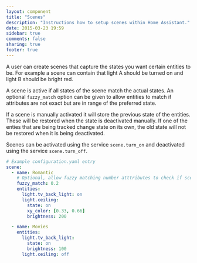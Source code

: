 ```yaml
---
layout: component
title: "Scenes"
description: "Instructions how to setup scenes within Home Assistant."
date: 2015-03-23 19:59
sidebar: true
comments: false
sharing: true
footer: true
---
```


A user can create scenes that capture the states you want certain entities to be. For example a scene
can contain that light A should be turned on and light B should be bright red.

A scene is active if all states of the scene match the actual states. An optional `fuzzy_match` option
can be given to allow entities to match if attributes are not exact but are in range of the preferred
state.

If a scene is manually activated it will store the previous state of the entities. These will be
restored when the state is deactivated manually. If one of the enties that are being tracked change
state on its own, the old state will not be restored when it is being deactivated.

Scenes can be activated using the service `scene.turn_on` and deactivated using the service `scene.turn_off`.

```yaml
# Example configuration.yaml entry
scene:
  - name: Romantic
    # Optional, allow fuzzy matching number atttributes to check if scene is on
    fuzzy_match: 0.2
    entities:
      light.tv_back_light: on
      light.ceiling:
        state: on
        xy_color: [0.33, 0.66]
        brightness: 200

  - name: Movies
    entities:
      light.tv_back_light:
        state: on
        brightness: 100
      light.ceiling: off
```
